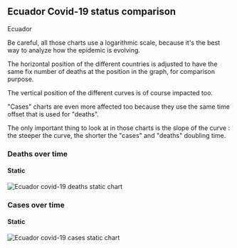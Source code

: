 ## Ecuador Covid-19 status comparison 

Ecuador



Be careful, all those charts use a logarithmic scale, because it's the best way to analyze how the epidemic is evolving.
 
The horizontal position of the different countries is adjusted to have the same fix number of deaths at the position in the graph, for comparison purpose.

The vertical position of the different curves is of course impacted too.

"Cases" charts are even more affected too because they use the same time offset that is used for "deaths".

The only important thing to look at in those charts is the slope of the curve : the steeper the curve, the shorter the "cases" and "deaths" doubling time.



 
### Deaths over time
 
#### Static
![Ecuador covid-19 deaths static chart](https://raw.githubusercontent.com/madlag/coronavirus_study/master/notebooks/graphs/2020-03-20/countries/Ecuador/2020-03-20_Ecuador_deaths.png "Ecuador covid-19 deaths static chart")   

 
### Cases over time
 
#### Static
![Ecuador covid-19 cases static chart](https://raw.githubusercontent.com/madlag/coronavirus_study/master/notebooks/graphs/2020-03-20/countries/Ecuador/2020-03-20_Ecuador_deaths.png "Ecuador covid-19 cases static chart")   

